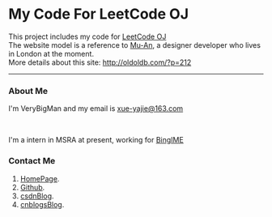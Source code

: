 My Code For LeetCode OJ
========

This project includes my code for [LeetCode OJ](https://oj.leetcode.com/problems/)
<br />
The website model is a reference to [Mu-An](http://muan.co), a designer developer who lives in London at the moment.
<br />
More details about this site: http://oldoldb.com/?p=212
<br />

---
### About Me

I'm VeryBigMan and my email is xue-yajie@163.com

<br />

I'm a intern in MSRA at present, working for [BingIME](http://bing.msn.cn/pinyin/android/)
<br />

### Contact Me

1. [HomePage](http://oldoldb.com).
2. [Github](https://github.com/oldoldb).
3. [csdnBlog](http://blog.csdn.net/oldoldb).
4. [cnblogsBlog](http://www.cnblogs.com/oldoldb).


